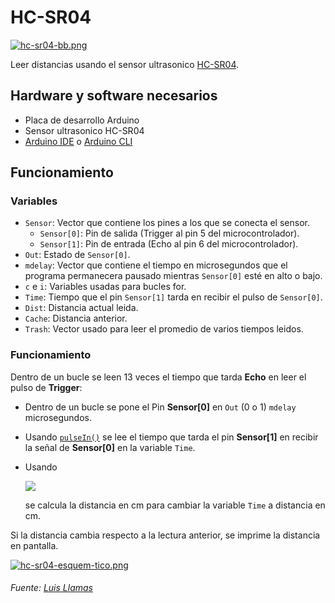 # HC-SR04
[![hc-sr04-bb.png](https://i.postimg.cc/cJWJVQxS/hc-sr04-bb.png)](https://postimg.cc/Wd9jZqqW)

Leer distancias usando el sensor ultrasonico [HC-SR04](https://www.luisllamas.es/medir-distancia-con-arduino-y-sensor-de-ultrasonidos-hc-sr04/).

## Hardware y software necesarios
- Placa de desarrollo Arduino 
- Sensor ultrasonico HC-SR04
- [Arduino IDE](https://www.arduino.cc/en/software) o [Arduino CLI](https://arduino.github.io/arduino-cli/0.23/installation/)

## Funcionamiento
### Variables
- ```Sensor```: Vector que contiene los pines a los que se conecta el sensor.
    - ```Sensor[0]```: Pin de salida (Trigger al pin 5 del microcontrolador).
    - ```Sensor[1]```: Pin de entrada (Echo al pin 6 del microcontrolador).
- ```Out```: Estado de ```Sensor[0]```.
- ```mdelay```: Vector que contiene el tiempo en microsegundos que el programa permanecera pausado mientras ```Sensor[0]``` esté en alto o bajo.
- ```c``` e ```i```: Variables usadas para bucles for.
- ```Time```: Tiempo que el pin ```Sensor[1]``` tarda en recibir el pulso de ```Sensor[0]```.
- ```Dist```: Distancia actual leida.
- ```Cache```: Distancia anterior.
- ```Trash```: Vector usado para leer el promedio de varios tiempos leidos.

### Funcionamiento

 Dentro de un bucle se leen 13 veces el tiempo que tarda **Echo** en leer el pulso de **Trigger**:

 - Dentro de un bucle se pone el Pin **Sensor[0]** en ```Out``` (0 o 1) ```mdelay``` microsegundos.
 - Usando [```pulseIn()```](https://www.arduino.cc/reference/en/language/functions/advanced-io/pulsein/) se lee el tiempo que tarda el pin **Sensor[1]** en recibir la señal de **Sensor[0]** en la variable ```Time```.
 - Usando

    ![](https://www.luisllamas.es/wp-content/ql-cache/quicklatex.com-83780eae753d9e35a70b0ebb4f6803fa_l3.png)

    se calcula la distancia en cm para cambiar la variable ```Time``` a distancia en cm.
    
Si la distancia cambia respecto a la lectura anterior, se imprime la distancia en pantalla.

[![hc-sr04-esquem-tico.png](https://i.postimg.cc/7LNLDfhT/hc-sr04-esquem-tico.png)](https://postimg.cc/mct4yZQb)

###### Fuente: [Luis Llamas](https://www.luisllamas.es/medir-distancia-con-arduino-y-sensor-de-ultrasonidos-hc-sr04/)
